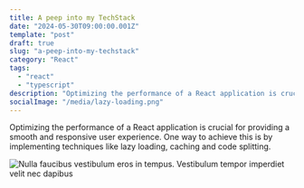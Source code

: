 ```yaml
---
title: A peep into my TechStack
date: "2024-05-30T09:00:00.001Z"
template: "post"
draft: true
slug: "a-peep-into-my-techstack"
category: "React"
tags:
  - "react"
  - "typescript"
description: "Optimizing the performance of a React application is crucial for providing a smooth and responsive user experience. One way to achieve this is by implementing techniques like lazy loading, caching and code splitting."
socialImage: "/media/lazy-loading.png"
---
```


Optimizing the performance of a React application is crucial for providing a smooth and responsive user experience. One way to achieve this is by implementing techniques like lazy loading, caching and code splitting.

![Nulla faucibus vestibulum eros in tempus. Vestibulum tempor imperdiet velit nec dapibus](/media/lazy-loading.png)

